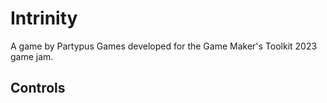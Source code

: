 # Intrinity
A game by Partypus Games developed for the Game Maker's Toolkit 2023 game jam.

## Controls
